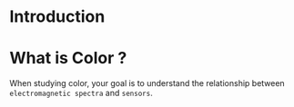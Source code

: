 # Introduction

# What is Color ?
When studying color, your goal is to understand the relationship between `electromagnetic spectra` and `sensors`. 
